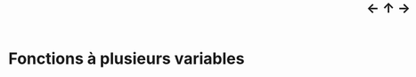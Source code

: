 <script src="https://polyfill.io/v3/polyfill.min.js?features=es6"></script>
<script id="MathJax-script" async
src="https://cdn.jsdelivr.net/npm/mathjax@3/es5/tex-mml-chtml.js"></script>
<div style="position: fixed; right:10px; top: 0px; font-weight: bold;
            font-size: x-large;">
  <a href="Lineaire.html" style="text-decoration: none;">←</a>
  <a href="../Maths.html" style="text-decoration: none;">↑</a>
  <a href="Trigo.html" style="text-decoration: none;">→</a>
</div>

# Fonctions à plusieurs variables
